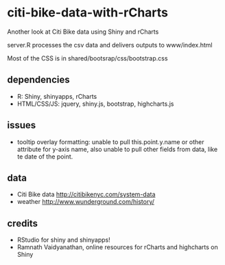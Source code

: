 citi-bike-data-with-rCharts
===========================

Another look at Citi Bike data using Shiny and rCharts

server.R processes the csv data and delivers outputs to www/index.html

Most of the CSS is in shared/bootsrap/css/bootstrap.css


## dependencies

- R: Shiny, shinyapps, rCharts
- HTML/CSS/JS: jquery, shiny.js, bootstrap, highcharts.js


## issues

- tooltip overlay formatting: unable to pull this.point.y.name or other attribute for y-axis name, also unable to pull other fields from data, like te date of the point.


## data

-  Citi Bike data http://citibikenyc.com/system-data
- weather http://www.wunderground.com/history/


## credits

- RStudio for shiny and shinyapps!
- Ramnath Vaidyanathan, online resources for rCharts and highcharts on Shiny

